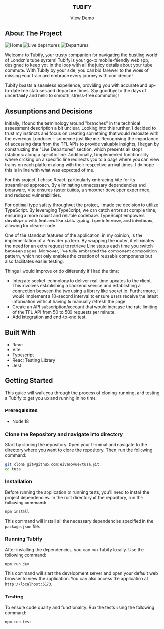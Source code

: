<br />
<div align="center">

  <h3 align="center">TUBIFY</h3>

<a href="https://eivanovue.github.io/tuza/">View Demo</a>

</div>

## About The Project

![Home](https://i.ibb.co/gvBM2by/Tubify-Home-page.png)
![Live departures](https://i.ibb.co/bX1BsDQ/Tubify-Live-Depratures-page.png)
![Departures](https://i.ibb.co/PrkMd0v/Tubify-Arrivals-page-1.png)

Welcome to Tubify, your trusty companion for navigating the bustling world of London's tube system! Tubify is your go-to mobile-friendly web app, designed to keep you in the loop with all the juicy details about your tube commute. With Tubify by your side, you can bid farewell to the woes of missing your train and embrace every journey with confidence!

Tubify boasts a seamless experience, providing you with accurate and up-to-date line statuses and departure times. Say goodbye to the days of uncertainty and hello to smooth, stress-free commuting!

## Assumptions and Decisions

Initially, I found the terminology around "branches" in the technical assessment description a bit unclear. Looking into this further, I decided to trust my instincts and focus on creating something that would resonate with the everyday Londoner – someone just like me. Recognising the importance of accessing data from the TFL APIs to provide valuable insights, I began by constructing the "Live Departures" section, which presents all stops (stations) along a specific line. Additionally, I implemented functionality where clicking on a specific line redirects you to a page where you can view trains on each platform along with their respective arrival times. I do hope this is in line with what was expected of me.  

For this project, I chose React, particularly embracing Vite for its streamlined approach. By eliminating unnecessary dependencies and bloatware, Vite ensures faster builds, a smoother developer experience, and reduced vulnerabilities.

For optimal type safety throughout the project, I made the decision to utilize TypeScript. By leveraging TypeScript, we can catch errors at compile time, ensuring a more robust and reliable codebase. TypeScript empowers developers with features like static typing, type inference, and interfaces, allowing for clearer code.

One of the standout features of the application, in my opinion, is the implementation of a Provider pattern. By wrapping the router, it eliminates the need for an extra request to retrieve Line status each time you switch between pages. Moreover, I've fully embraced the component composition pattern, which not only enables the creation of reusable components but also facilitates easier testing.

Things I would improve or do differently if I had the time:
* Integrate socket technology to deliver real-time updates to the client. This involves establishing a backend service and establishing a connection between the two using a library like socket.io. Furthermore, I would implement a 10-second interval to ensure users receive the latest information without having to manually refresh the page.
* Create an API subscription/account that would increase the rate limiting of the TFL API from 50 to 500 requests per minute.
* Add integration and end-to-end test.

## Built With

- React
- Vite
- Typescript
- React Testing Library
- Jest

## Getting Started

This guide will walk you through the process of cloning, running, and testing a Tubify to get you up and running in no time.

### Prerequisites

- Node 18

### Clone the Repository and navigate into directory

Start by cloning the repository. Open your terminal and navigate to the directory where you want to clone the repository. Then, run the following command:

```sh
git clone git@github.com:eivanovue/tuza.git
cd tuza
```

### Installation

Before running the application or running tests, you'll need to install the project dependencies. In the root directory of the repository, run the following command:

```sh
npm install
```

This command will install all the necessary dependencies specified in the `package.json` file.

### Running Tubify

After installing the dependencies, you can run Tubify locally. Use the following command:

```sh
npm run dev
```

This command will start the development server and open your default web browser to view the application. You can also access the application at `http://localhost:5173`.

### Testing

To ensure code quality and functionality. Run the tests using the following command:

```sh
npm run test
```

